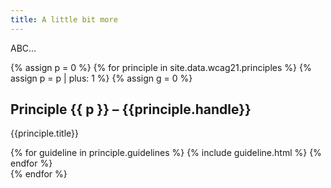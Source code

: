 ```yaml
---
title: A little bit more
---
```


ABC...

{% assign p = 0 %}
      {% for principle in site.data.wcag21.principles %}
        {% assign p = p | plus: 1 %}
        {% assign g = 0 %}
        <section class="principle" aria-labelledby="principle{{ principle.num }}" aria-roledescription="principle">
          <div class="panel panel-default">
            <div class="panel-heading">
              <h2 id="principle{{ principle.num }}"><strong>Principle {{ p }}</strong> – {{principle.handle}}</h2>
            </div>
            <div class="panel-body panel-body-principle">
              <p>{{principle.title}}</p>
            </div>
          </div>
          <div class="guidelines">
            {% for guideline in principle.guidelines %}
              {% include guideline.html %}
            {% endfor %}
          </div>
        </section>
      {% endfor %}
